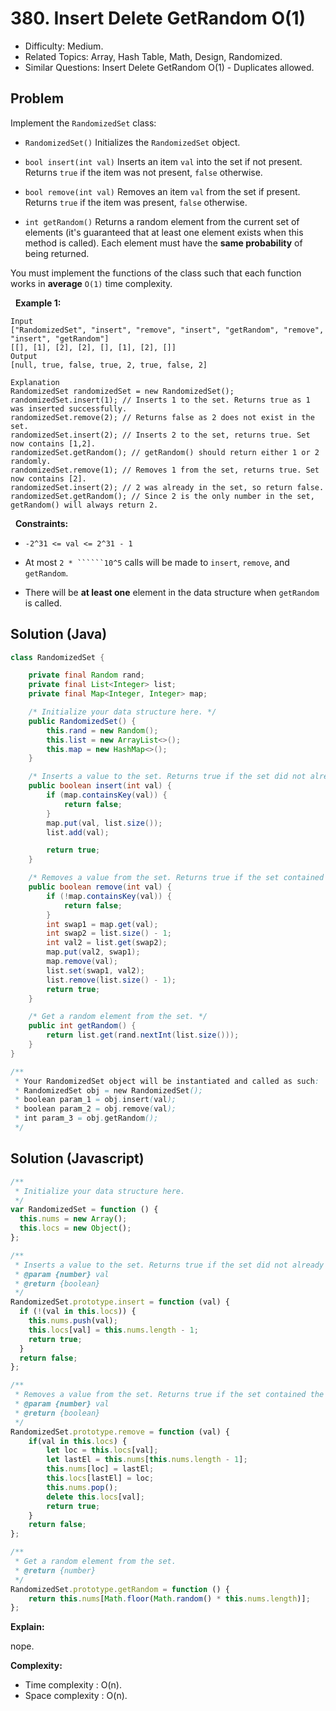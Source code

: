 # 380. Insert Delete GetRandom O(1)

- Difficulty: Medium.
- Related Topics: Array, Hash Table, Math, Design, Randomized.
- Similar Questions: Insert Delete GetRandom O(1) - Duplicates allowed.

## Problem

Implement the ```RandomizedSet``` class:


	
- ```RandomizedSet()``` Initializes the ```RandomizedSet``` object.
	
- ```bool insert(int val)``` Inserts an item ```val``` into the set if not present. Returns ```true``` if the item was not present, ```false``` otherwise.
	
- ```bool remove(int val)``` Removes an item ```val``` from the set if present. Returns ```true``` if the item was present, ```false``` otherwise.
	
- ```int getRandom()``` Returns a random element from the current set of elements (it's guaranteed that at least one element exists when this method is called). Each element must have the **same probability** of being returned.


You must implement the functions of the class such that each function works in **average** ```O(1)``` time complexity.

 
**Example 1:**

```
Input
["RandomizedSet", "insert", "remove", "insert", "getRandom", "remove", "insert", "getRandom"]
[[], [1], [2], [2], [], [1], [2], []]
Output
[null, true, false, true, 2, true, false, 2]

Explanation
RandomizedSet randomizedSet = new RandomizedSet();
randomizedSet.insert(1); // Inserts 1 to the set. Returns true as 1 was inserted successfully.
randomizedSet.remove(2); // Returns false as 2 does not exist in the set.
randomizedSet.insert(2); // Inserts 2 to the set, returns true. Set now contains [1,2].
randomizedSet.getRandom(); // getRandom() should return either 1 or 2 randomly.
randomizedSet.remove(1); // Removes 1 from the set, returns true. Set now contains [2].
randomizedSet.insert(2); // 2 was already in the set, so return false.
randomizedSet.getRandom(); // Since 2 is the only number in the set, getRandom() will always return 2.
```

 
**Constraints:**


	
- ```-2^31 <= val <= 2^31 - 1```
	
- At most ```2 * ``````10^5``` calls will be made to ```insert```, ```remove```, and ```getRandom```.
	
- There will be **at least one** element in the data structure when ```getRandom``` is called.

## Solution (Java)
```java
class RandomizedSet {

    private final Random rand;
    private final List<Integer> list;
    private final Map<Integer, Integer> map;

    /* Initialize your data structure here. */
    public RandomizedSet() {
        this.rand = new Random();
        this.list = new ArrayList<>();
        this.map = new HashMap<>();
    }

    /* Inserts a value to the set. Returns true if the set did not already contain the specified element. */
    public boolean insert(int val) {
        if (map.containsKey(val)) {
            return false;
        }
        map.put(val, list.size());
        list.add(val);

        return true;
    }

    /* Removes a value from the set. Returns true if the set contained the specified element. */
    public boolean remove(int val) {
        if (!map.containsKey(val)) {
            return false;
        }
        int swap1 = map.get(val);
        int swap2 = list.size() - 1;
        int val2 = list.get(swap2);
        map.put(val2, swap1);
        map.remove(val);
        list.set(swap1, val2);
        list.remove(list.size() - 1);
        return true;
    }

    /* Get a random element from the set. */
    public int getRandom() {
        return list.get(rand.nextInt(list.size()));
    }
}

/**
 * Your RandomizedSet object will be instantiated and called as such:
 * RandomizedSet obj = new RandomizedSet();
 * boolean param_1 = obj.insert(val);
 * boolean param_2 = obj.remove(val);
 * int param_3 = obj.getRandom();
 */
```

## Solution (Javascript)

```javascript
/**
 * Initialize your data structure here.
 */
var RandomizedSet = function () {
  this.nums = new Array();
  this.locs = new Object();
};

/**
 * Inserts a value to the set. Returns true if the set did not already contain the specified element.
 * @param {number} val
 * @return {boolean}
 */
RandomizedSet.prototype.insert = function (val) {
  if (!(val in this.locs)) {
    this.nums.push(val);
    this.locs[val] = this.nums.length - 1;
    return true;
  }
  return false;
};

/**
 * Removes a value from the set. Returns true if the set contained the specified element.
 * @param {number} val
 * @return {boolean}
 */
RandomizedSet.prototype.remove = function (val) {
    if(val in this.locs) {
        let loc = this.locs[val];
        let lastEl = this.nums[this.nums.length - 1];
        this.nums[loc] = lastEl;
        this.locs[lastEl] = loc;
        this.nums.pop();
        delete this.locs[val];
        return true;
    }
    return false;
};

/**
 * Get a random element from the set.
 * @return {number}
 */
RandomizedSet.prototype.getRandom = function () {
    return this.nums[Math.floor(Math.random() * this.nums.length)];
};
```

**Explain:**

nope.

**Complexity:**

* Time complexity : O(n).
* Space complexity : O(n).
